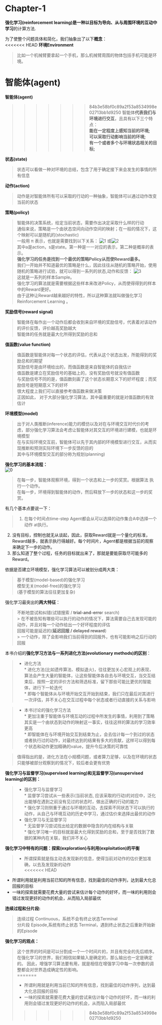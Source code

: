 # Chapter-1
**强化学习(reinforcement learning)**是一种**以目标为导向、从与周围环境的互动中学习**的计算方法.  
   
为了使整个问题具体和简化，我们抽象出了以下**概念**：  
<<<<<<< HEAD
**环境Environment**  
> 比如一个机械臂要拿起一个手机，那么机械臂周围的物体包括手机可能是环境。  
  
**智能体(agent)**
=======
**智能体(agent)**  
>>>>>>> 84b3e58bf0c89a2f53a8534998e02713bb1d9250
智能体**代表我们与环境进行交互**，且具有以下三个特点：  
> **能在一定程度上感知当前的环境;**  
**可以采取行动影响当前的环境;**  
**有一个或者多个与环境状态相关的目标;**  
  
**状态(state)**  
> 状态可以看做一种对环境的总结，包含了用于确定接下来会发生的事情的所有信息  
  
**动作(action)**  
> 动作是对智能体所有可以采取的行动的一种抽象，智能体可以通过动作改变当前的状态  
  
**策略(policy)**  
> 智能体的决策系统，给定当前状态，需要作出决定采取什么样的行动  
通俗来说，策略是一个由状态空间向动作空间的映射；在一般的情况下，这个映射可以是随机的(stochastic)  
  一般用 π 表示，也就是需要找到以下关系： ![1](/home/tenglong/0.png) 或![2](/home/tenglong/0.png)   
其中a是action，s是state。第一种是一一对应的表示，第二种是概率的表示。  
**强化学习的任务是找到一个最优的策略Policy从而使Reward最多。**  
我们一开始并不知道最优的策略是什么，因此往往从随机的策略开始，使用随机的策略进行试验，就可以得到一系列的状态,动作和反馈： ![3](/home/tenglong/0.png)   
这就是一系列的样本Sample。  
强化学习的算法就是需要根据这些样本来改进Policy，从而使得得到的样本中的Reward更好。  
由于这种让Reward越来越好的特性，所以这种算法就叫做强化学习Reinforcement
Learning 。  
   
**奖励信号(reward signal)**  
> 智能体在每作出一个动作后都会收到来自环境的奖励信号，代表着对该动作的评价反馈，评价越高奖励越大  
智能体的任务就是最大化所得到奖励的总和  
  
**值函数(value function)**  
>值函数是智能体对每一个状态的评估，代表从这个状态出发，所能得到的奖励总和的期望  
奖励信号是由环境给出的，而值函数是来自智能体的自我估计  
值函数是建立在奖励信号的基础上的，没有奖励信号就没有值函数  
与奖励信号不同的是，值函数刻画了这个状态长期意义下的好坏程度；而奖励信号是短期意义下的好坏  
很大程度上我们可以直接参考值函数来做决策  
正因如此， 对于大部分强化学习算法，其中最重要的就是对值函数的有效估计  
   
**环境模型(model)**  
> 出于对人类推断(inference)能力的模仿以及对在与环境交互时代价的考虑，部分强化学习算法会考虑让智能体对其交互的环境进行建模，也就是环境模型  
在与实际环境交互前，智能体可以先于其内部的环境模型进行交互，从而实现推断和预测实际环境下一步反馈的目的  
其中与环境模型交互的部分称为规划(planning)  
  
**强化学习的基本流程：**  
![0](/home/tenglong/0.png)   
> 在每一步，智能体观察环境，得到一个状态和上一步的奖赏。根据算法 执行一个动作。  
在每一步，环境得到智能体的动作，然后释放下一步的状态和这一步的奖赏。  
  
  有几个基本点要说一下：  
> 1. 在每个时间点time-step Agent都会从可以选择的动作集合A中选择一个动作 at执行。  
2. 没有目标，控制也就无从谈起，因此，获取Reward就是一个量化的标准， Reward越多，就表示执行得越好。每个时间片，Agent都是根据当前的观察来确定下一步的动作。  
3. 那么知道了整个过程，任务的目标就出来了，那就是要能获取尽可能多的Reward。  
   
依据是否建立环境模型，强化学习算法可以被划分成两大类：  
> 基于模型(model-based)的强化学习  
模型无关(model-free)的强化学习  
(基于模型的算法往往更加复杂)  
  
强化学习最突出的**两大特征**：  
> 不断地尝试和纠错(试错搜索 / **trial-and-erro**r search)  
	> 在不被告知有哪些可以执行的动作的情况下，算法需要自己去发现可能的动作，并且对每一个动作给出一个好坏程度的评估  
> 回报可能是延迟的(**延迟回报 / delayed reward**)  
	> 一个动作，除了会影响我们当前得到的回报外，也有可能影响之后行动的回报  

本书介绍的**强化学习方法与一系列进化方法(evolutionary methods)的区别**：  
> * 进化方法  
	* 进化方法(比如遗传算法、模拟退火)，往往更加关心宏观上的表现，算法会产生大量的智能体，让这些智能体各自去与环境交互，当交互结束后，按照一定的评价方法和筛选标准，留下那些可能比更优的智能体，进行下一轮迭代  
	* 即每个智能体从与环境开始交互开始到结束，我们只在最后对其进行一次评估，并不关心在交互过程中每个状态或者行动直接的关系与影响  
  
> * 本书讨论的强化学习方法  
	* 更加注重于智能体与环境互动的过程中所发生的事情，利用到了策略其实是一个由状态到动作的映射这一事实，往往这样的算法的学习效率更高  
	* 即智能体在与环境开始交互到结束为止，会去估计每一个到过的状态或者执行过的动作，对最终达到的结果有多大的贡献，这样可以得到每个状态和动作更加精确的value，提升今后决策的可靠性  
   
> 值得指出的是，进化方法在小规模问题，或者算力足够，以及在环境的状态只能够被部分观察到的情况下，较后者会更有优势  
  
**强化学习与监督学习(supervised learning)和无监督学习(unsupervised learning)的区别：**  
> * 强化学习与监督学习  
	* 监督学习尝试从一些表示(当前状态, 应该采取的行动)的对应中，泛化出能够在遇到之前没有见过的状态时，做出正确的行动的能力  
	* 强化学习则侧重于通过与环境的互动，去探索不同状态下可以执行的动作，从自己与环境互动的历史中学习，通过估价来选择出最优的动作  
> * 强化学习与无监督学习  
	* 无监督学习尝试找出给定的数据中隐含的内在结构与关联  
	* 强化学习唯一的目标就是最大化得到奖励的总和，至于是否找到了数据的某种内在关联，我们并不关心  
	  
**强化学习中特有的问题：探索(exploration)与利用(exploitation)的平衡**  
> * 所谓探索就是指主动去发现新的信息，使得当前对动作的估价更加准确，以去及发现新的动作  
<<<<<<< HEAD
* 所谓利用就是利用当前已知的所有信息，找到最佳的动作序列，达到最大化总回报的目标  
* 一味的探索就需要花费大量的尝试来估计每个动作的好坏，而一味的利用则会错过发现更好的动作的机会，从而陷入局部最优  
  
**连续过程和分片段:**
> 连续过程 Continuous，系统不会有终止状态Terminal  
分片段 Episode,系统有终止状态 Terminal，遇到终止状态之后重新开始新的Episode   
  
**强化学习的观点：**  
> 这个世界的时间是可以分割成一个一个时间片的，并且有完全的先后顺序。  
> 在强化学习的世界，我们相信如果输入是确定的，那么输出也一定是确定的。 因此，增强学习算法要有用，就是相信在增强学习中每一次参数的调整都会对世界造成确定性的影响。  
=======
> * 所谓利用就是利用当前已知的所有信息，找到最佳的动作序列，达到最大化总回报的目标
> * 一味的探索就需要花费大量的尝试来估计每个动作的好坏，而一味的利用则会错过发现更好的动作的机会，从而陷入局部最优
>>>>>>> 84b3e58bf0c89a2f53a8534998e02713bb1d9250
